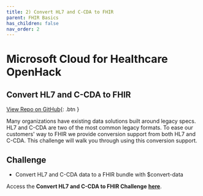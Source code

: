 ```yaml
---
title: 2) Convert HL7 and C-CDA to FHIR
parent: FHIR Basics
has_children: false
nav_order: 2
---
```


# Microsoft Cloud for Healthcare OpenHack
## Convert HL7 and C-CDA to FHIR

[View Repo on GitHub](https://github.com/microsoft/openhack-mc4h/tree/main/Challenge-02){: .btn }

Many organizations have existing data solutions built around legacy specs. HL7 and C-CDA are two of the most common legacy formats. To ease our customers' way to FHIR we provide conversion support from both HL7 and C-CDA. This challenge will walk you through using this conversion support.


## Challenge 
+ Convert HL7 and C-CDA data to a FHIR bundle with $convert-data

Access the __Convert HL7 and C-CDA to FHIR Challenge__ **[here](https://github.com/microsoft/openhack-mc4h/tree/main/Challenge-02)**.
